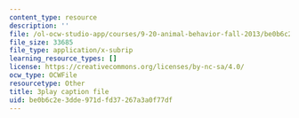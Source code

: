 ```yaml
---
content_type: resource
description: ''
file: /ol-ocw-studio-app/courses/9-20-animal-behavior-fall-2013/be0b6c2e3dde971dfd37267a3a0f77df_472236.srt
file_size: 33685
file_type: application/x-subrip
learning_resource_types: []
license: https://creativecommons.org/licenses/by-nc-sa/4.0/
ocw_type: OCWFile
resourcetype: Other
title: 3play caption file
uid: be0b6c2e-3dde-971d-fd37-267a3a0f77df
---
```

